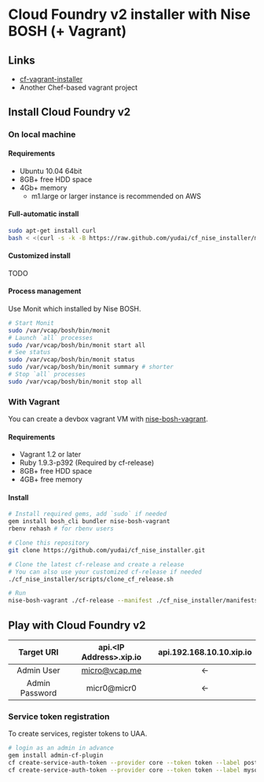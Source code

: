 # Cloud Foundry v2 installer with Nise BOSH (+ Vagrant)

## Links

* [cf-vagrant-installer](https://github.com/Altoros/cf-vagrant-installer)
 * Another Chef-based vagrant project

## Install Cloud Foundry v2

### On local machine

#### Requirements

* Ubuntu 10.04 64bit
* 8GB+ free HDD space
* 4Gb+ memory
   * m1.large or larger instance is recommended on AWS

#### Full-automatic install

```sh
sudo apt-get install curl
bash < <(curl -s -k -B https://raw.github.com/yudai/cf_nise_installer/master/scripts/bootstrap.sh)
```

#### Customized install

TODO

#### Process management

Use Monit which installed by Nise BOSH.

```sh
# Start Monit
sudo /var/vcap/bosh/bin/monit
# Launch `all` processes
sudo /var/vcap/bosh/bin/monit start all
# See status
sudo /var/vcap/bosh/bin/monit status
sudo /var/vcap/bosh/bin/monit summary # shorter
# Stop `all` processes
sudo /var/vcap/bosh/bin/monit stop all
```

### With Vagrant

You can create a devbox vagrant VM with [nise-bosh-vagrant](https://github.com/BrianMMcClain/nise-bosh-vagrant).

#### Requirements

* Vagrant 1.2 or later
* Ruby 1.9.3-p392 (Required by cf-release)
* 8GB+ free HDD space
* 4GB+ free memory

#### Install

```sh
# Install required gems, add `sudo` if needed
gem install bosh_cli bundler nise-bosh-vagrant
rbenv rehash # for rbenv users

# Clone this repository
git clone https://github.com/yudai/cf_nise_installer.git

# Clone the latest cf-release and create a release
# You can also use your customized cf-release if needed
./cf_nise_installer/scripts/clone_cf_release.sh

# Run
nise-bosh-vagrant ./cf-release --manifest ./cf_nise_installer/manifests/micro.yml --postinstall ./cf_nise_installer/scripts/postinstall.sh --memory 4096 --start
```

## Play with Cloud Foundry v2

| Target URI     | api.\<IP Address\>.xip.io | api.192.168.10.10.xip.io |
| :------------: | :-----------------------: | :----------------------: |
| Admin User     | micro@vcap.me             | <-                       |
| Admin Password | micr0@micr0               | <-                       |

### Service token registration

To create services, register tokens to UAA.

```sh
# login as an admin in advance
gem install admin-cf-plugin
cf create-service-auth-token --provider core --token token --label postgresql
cf create-service-auth-token --provider core --token token --label mysql
```
